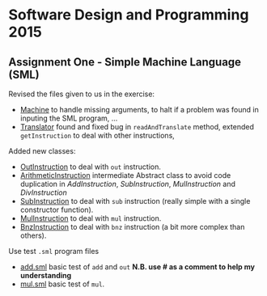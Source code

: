 # Software Design and Programming 2015
## Assignment One - Simple Machine Language (SML)

Revised the files given to us in the exercise:

* [Machine](src/sml/Machine.java) to handle missing arguments, 
to halt if a problem was found in inputing the SML program, ...
* [Translator](src/sml/Translator.java) found and fixed bug in `readAndTranslate` method, 
extended `getInstruction` to deal with other instructions,

Added new classes:
* [OutInstruction](src/sml/OutInstruction.java) to deal with `out` instruction.
* [ArithmeticInstruction](src/sml/ArithmeticInstruction.java) intermediate Abstract class to avoid code duplication in *AddInstruction*, *SubInstruction*, *MulInstruction* and *DivInstruction*
* [SubInstruction](src/sml/SubInstruction.java) to deal with `sub` instruction (really simple with a single constructor function).
* [MulInstruction](src/sml/SubInstruction.java) to deal with `mul` instruction.
* [BnzInstruction](src/sml/BnzInstruction.java) to deal with `bnz` instruction (a bit more complex than others).


Use test `.sml` program files
* [add.sml](src/add.sml) basic test of `add` and `out` **N.B. use # as a comment to help my understanding**
* [mul.sml](src/mul.sml) basic test of `mul`.




